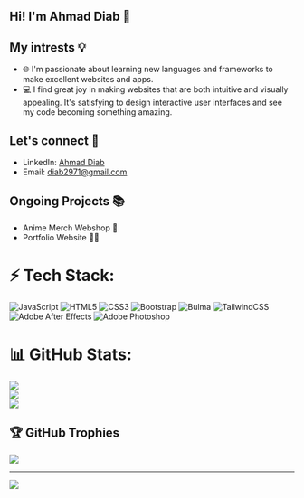 ## Hi! I'm Ahmad Diab 👋


## My intrests 💡

 - 🌐 I'm passionate about learning new languages and frameworks to make excellent websites and apps.
 - 💻 I find great joy in making websites that are both intuitive and visually appealing. It's satisfying to design interactive user interfaces and see my code becoming something amazing.


## Let's connect 💬

 - LinkedIn: <a href="https://www.linkedin.com/in/ahmad-diab-9854b5296/">Ahmad Diab</a>
 - Email: diab2971@gmail.com

## Ongoing Projects 📚
 - Anime Merch Webshop 👔
 - Portfolio Website 😶‍🌫️
# ⚡ Tech Stack:
![JavaScript](https://img.shields.io/badge/javascript-%23323330.svg?style=flat&logo=javascript&logoColor=%23F7DF1E) ![HTML5](https://img.shields.io/badge/html5-%23E34F26.svg?style=flat&logo=html5&logoColor=white) ![CSS3](https://img.shields.io/badge/css3-%231572B6.svg?style=flat&logo=css3&logoColor=white) ![Bootstrap](https://img.shields.io/badge/bootstrap-%238511FA.svg?style=flat&logo=bootstrap&logoColor=white) ![Bulma](https://img.shields.io/badge/bulma-00D0B1?style=flat&logo=bulma&logoColor=white) ![TailwindCSS](https://img.shields.io/badge/tailwindcss-%2338B2AC.svg?style=flat&logo=tailwind-css&logoColor=white) ![Adobe After Effects](https://img.shields.io/badge/Adobe%20After%20Effects-9999FF.svg?style=flat&logo=Adobe%20After%20Effects&logoColor=white) ![Adobe Photoshop](https://img.shields.io/badge/adobe%20photoshop-%2331A8FF.svg?style=flat&logo=adobe%20photoshop&logoColor=white)
# 📊 GitHub Stats:
![](https://github-readme-stats.vercel.app/api?username=AhmadDiab0&theme=algolia&hide_border=false&include_all_commits=false&count_private=false)<br/>
![](https://github-readme-streak-stats.herokuapp.com/?user=AhmadDiab0&theme=algolia&hide_border=false)<br/>
![](https://github-readme-stats.vercel.app/api/top-langs/?username=AhmadDiab0&theme=algolia&hide_border=false&include_all_commits=false&count_private=false&layout=compact)

## 🏆 GitHub Trophies
![](https://github-profile-trophy.vercel.app/?username=AhmadDiab0&theme=onestar&no-frame=false&no-bg=false&margin-w=4)

---
[![](https://visitcount.itsvg.in/api?id=AhmadDiab0&icon=0&color=1)](https://visitcount.itsvg.in)
